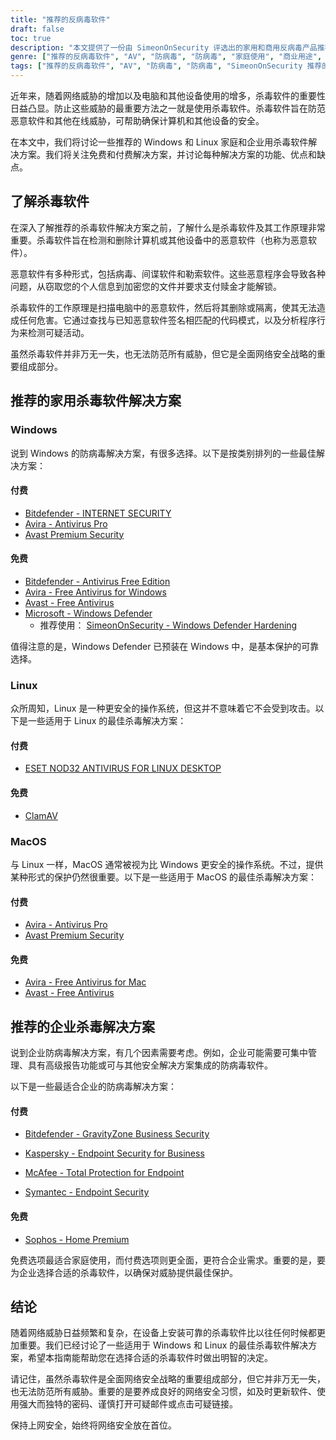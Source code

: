 ```yaml
---
title: "推荐的反病毒软件"
draft: false
toc: true
description: "本文提供了一份由 SimeonOnSecurity 评选出的家用和商用反病毒产品推荐列表。排名基于专业意见和针对恶意样本的测试，仅涵盖反病毒功能、检测、用户体验和性能。Windows 用户可从付费和免费选项中进行选择，而 Linux 和 MacOS 用户的选择有限，付费选项仅适用于 Linux。请注意，Linux 或 MacOS 上不需要 AV，也不建议使用 AV 套件提供的任何 VPN 或密码管理器。这篇文章还为 VPN 提供商提供了建议。商业用途建议目前正在制定中。"
genre: ["推荐的反病毒软件", "AV", "防病毒", "防病毒", "家庭使用", "商业用途", "视窗", "利纳克斯", "MacOS", "网络安全"]
tags: ["推荐的反病毒软件", "AV", "防病毒", "防病毒", "SimeonOnSecurity 推荐的反病毒产品", "病毒库", "AV 功能", "检测", "用户体验", "性能", "视窗", "利纳克斯", "MacOS", "虚拟专用网", "密码管理器", "VPNS", "家庭使用", "已付款", "免费", "Bitdefender - 互联网安全", "Avira - 专业杀毒软件", "Avast 高级安全软件", "比特梵德 - 杀毒软件免费版", "Avira - Windows 免费杀毒软件", "Avast - 免费杀毒软件", "微软 - Windows Defender", "Windows Defender 加固", "ESET NOD32", "ClamAV", "Avira - Mac 免费杀毒软件", "Sophos", "商业用途", "网络安全"]
---
```

近年来，随着网络威胁的增加以及电脑和其他设备使用的增多，杀毒软件的重要性日益凸显。防止这些威胁的最重要方法之一就是使用杀毒软件。杀毒软件旨在防范恶意软件和其他在线威胁，可帮助确保计算机和其他设备的安全。

在本文中，我们将讨论一些推荐的 Windows 和 Linux 家庭和企业用杀毒软件解决方案。我们将关注免费和付费解决方案，并讨论每种解决方案的功能、优点和缺点。

## 了解杀毒软件

在深入了解推荐的杀毒软件解决方案之前，了解什么是杀毒软件及其工作原理非常重要。杀毒软件旨在检测和删除计算机或其他设备中的恶意软件（也称为恶意软件）。

恶意软件有多种形式，包括病毒、间谍软件和勒索软件。这些恶意程序会导致各种问题，从窃取您的个人信息到加密您的文件并要求支付赎金才能解锁。

杀毒软件的工作原理是扫描电脑中的恶意软件，然后将其删除或隔离，使其无法造成任何危害。它通过查找与已知恶意软件签名相匹配的代码模式，以及分析程序行为来检测可疑活动。

虽然杀毒软件并非万无一失，也无法防范所有威胁，但它是全面网络安全战略的重要组成部分。

## 推荐的家用杀毒软件解决方案

### Windows

说到 Windows 的防病毒解决方案，有很多选择。以下是按类别排列的一些最佳解决方案：

#### 付费

- [Bitdefender - INTERNET SECURITY](bitdefender.f9tmep.net/VmN5Ka)
- [Avira - Antivirus Pro](https://www.avira.com/en/antivirus-pro)
- [Avast Premium Security](https://amzn.to/2MA7jR2)

#### 免费

- [Bitdefender - Antivirus Free Edition](bitdefender.f9tmep.net/1r7NMa)
- [Avira - Free Antivirus for Windows](https://www.avira.com/en/free-antivirus-windows)
- [Avast - Free Antivirus](https://www.avast.com/en-us/index)
- [Microsoft - Windows Defender](https://www.microsoft.com/en-us/windows/comprehensive-security)
  - 推荐使用： [SimeonOnSecurity - Windows Defender Hardening](https://github.com/simeononsecurity/Windows-Defender-Hardening)


值得注意的是，Windows Defender 已预装在 Windows 中，是基本保护的可靠选择。

### Linux

众所周知，Linux 是一种更安全的操作系统，但这并不意味着它不会受到攻击。以下是一些适用于 Linux 的最佳杀毒解决方案：

#### 付费

- [ESET NOD32 ANTIVIRUS FOR LINUX DESKTOP](https://www.eset.com/int/home/antivirus-linux)

#### 免费

- [ClamAV](https://www.clamav.net/)

### MacOS

与 Linux 一样，MacOS 通常被视为比 Windows 更安全的操作系统。不过，提供某种形式的保护仍然很重要。以下是一些适用于 MacOS 的最佳杀毒解决方案：

#### 付费

- [Avira - Antivirus Pro](https://www.avira.com/en/antivirus-pro)
- [Avast Premium Security](https://amzn.to/2MA7jR2)

#### 免费

- [Avira - Free Antivirus for Mac](https://www.avira.com/en/free-antivirus-mac)
- [Avast - Free Antivirus](https://www.avast.com/en-us/index)

## 推荐的企业杀毒解决方案

说到企业防病毒解决方案，有几个因素需要考虑。例如，企业可能需要可集中管理、具有高级报告功能或可与其他安全解决方案集成的防病毒软件。

以下是一些最适合企业的防病毒解决方案：

#### 付费

- [Bitdefender - GravityZone Business Security](bitdefender.f9tmep.net/ZQNAzQ)

- [Kaspersky - Endpoint Security for Business](https://www.kaspersky.com/small-to-medium-business-security/endpoint-security)

- [McAfee - Total Protection for Endpoint](https://www.mcafee.com/enterprise/en-us/products/total-protection-for-endpoint.html)

- [Symantec - Endpoint Security](https://www.symantec.com/products/endpoint-security)

#### 免费

- [Sophos - Home Premium](https://home.sophos.com/)

免费选项最适合家庭使用，而付费选项则更全面，更符合企业需求。重要的是，要为企业选择合适的杀毒软件，以确保对威胁提供最佳保护。

## 结论

随着网络威胁日益频繁和复杂，在设备上安装可靠的杀毒软件比以往任何时候都更加重要。我们已经讨论了一些适用于 Windows 和 Linux 的最佳杀毒软件解决方案，希望本指南能帮助您在选择合适的杀毒软件时做出明智的决定。

请记住，虽然杀毒软件是全面网络安全战略的重要组成部分，但它并非万无一失，也无法防范所有威胁。重要的是要养成良好的网络安全习惯，如及时更新软件、使用强大而独特的密码、谨慎打开可疑邮件或点击可疑链接。

保持上网安全，始终将网络安全放在首位。

